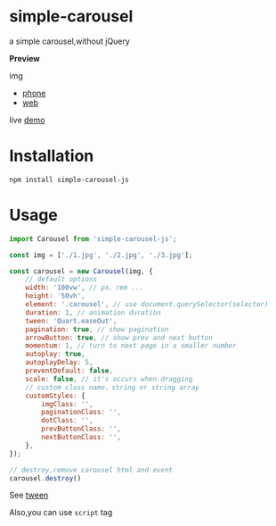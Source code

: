 # simple-carousel

a simple carousel,without jQuery

**Preview**

img
 - [phone](https://i.imgur.com/MVa0a6c.gif)
 - [web](https://i.imgur.com/iXNh9ZC.gif)

live [demo](http://sbzy.me/simple-carousel)

# Installation

`npm install simple-carousel-js`

# Usage

```javascript
import Carousel from 'simple-carousel-js';

const img = ['./1.jpg', './2.jpg', './3.jpg'];

const carousel = new Carousel(img, {
    // default options
    width: '100vw', // px、rem ...
    height: '50vh',
    element: '.carousel', // use document.querySelector(selector)
    duration: 1, // animation duration
    tween: 'Quart.easeOut', 
    pagination: true, // show pagination
    arrowButton: true, // show prev and next button
    momentum: 1, // turn to next page in a smaller number
    autoplay: true,
    autoplayDelay: 5,
    preventDefault: false,
    scale: false, // it's occurs when dragging
    // custom class name，string or string array
    customStyles: {
        imgClass: '',
        paginationClass: '',
        dotClass: '',
        prevButtonClass: '',
        nextButtonClass: '',
    },
});

// destroy,remove carousel html and event
carousel.destroy()
```
See [tween](https://www.zhangxinxu.com/study/201612/how-to-use-tween-js.html)

Also,you can use `script` tag
